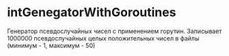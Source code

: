 # intGenegatorWithGoroutines
Генератор псевдослучайных чисел с применением горутин. Записывает 1000000 псевдослучайных целых положительных чисел в файлы (минимум - 1, максимум - 50)
